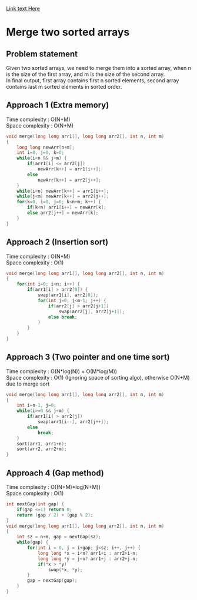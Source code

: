 [Link text Here](https://www.geeksforgeeks.org/merge-two-sorted-arrays-o1-extra-space/)
# Merge two sorted arrays

## Problem statement

Given two sorted arrays, we need to merge them into a sorted array, when n is the size of the first array, and m is the size of the second array.  
In final output, first array contains first n sorted elements, second array contains last m sorted elements in sorted order.

## Approach 1 (Extra memory)

Time complexity : O(N+M)  
Space complexity : O(N+M)

```cpp
void merge(long long arr1[], long long arr2[], int n, int m)
{
    long long newArr[n+m];
    int i=0, j=0, k=0;
    while(i<n && j<m) {
        if(arr1[i] <= arr2[j])
            newArr[k++] = arr1[i++];
        else
            newArr[k++] = arr2[j++];
    }
    while(i<n) newArr[k++] = arr1[i++];
    while(j<m) newArr[k++] = arr2[j++];
    for(k=0, i=0, j=0; k<n+m; k++) {
        if(k<n) arr1[i++] = newArr[k];
        else arr2[j++] = newArr[k];
    }
}
```

## Approach 2 (Insertion sort)

Time complexity : O(N\*M)  
Space complexity : O(1)

```cpp
void merge(long long arr1[], long long arr2[], int n, int m)
{
    for(int i=0; i<n; i++) {
        if(arr1[i] > arr2[0]) {
            swap(arr1[i], arr2[0]);
            for(int j=0; j<m-1; j++) {
                if(arr2[j] > arr2[j+1])
                    swap(arr2[j], arr2[j+1]);
                else break;
            }
        }
    }
}
```

## Approach 3 (Two pointer and one time sort)

Time complexity : O(N\*log(N)) + O(M\*log(M))  
Space complexity : O(1) (Ignoring space of sorting algo), otherwise O(N+M) due to merge sort

```cpp
void merge(long long arr1[], long long arr2[], int n, int m)
{
    int i=n-1, j=0;
    while(i>=0 && j<m) {
        if(arr1[i] > arr2[j])
            swap(arr1[i--], arr2[j++]);
        else
            break;
    }
    sort(arr1, arr1+n);
    sort(arr2, arr2+m);
}
```

## Approach 4 (Gap method)

Time complexity : O((N+M)\*log(N+M))  
Space complexity : O(1)

```cpp
int nextGap(int gap) {
    if(gap <=1) return 0;
    return (gap / 2) + (gap % 2);
}
void merge(long long arr1[], long long arr2[], int n, int m)
{
    int sz = n+m, gap = nextGap(sz);
    while(gap) {
        for(int i = 0, j = i+gap; j<sz; i++, j++) {
            long long *x = i<n? arr1+i : arr2+i-n;
            long long *y = j<n? arr1+j : arr2+j-n;
            if(*x > *y)
                swap(*x, *y);
        }
        gap = nextGap(gap);
    }
}
```